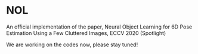 # NOL
An official implementation of the paper, Neural Object Learning for 6D Pose Estimation Using a Few Cluttered Images, ECCV 2020 (Spotlight)

We are working on the codes now, please stay tuned!
